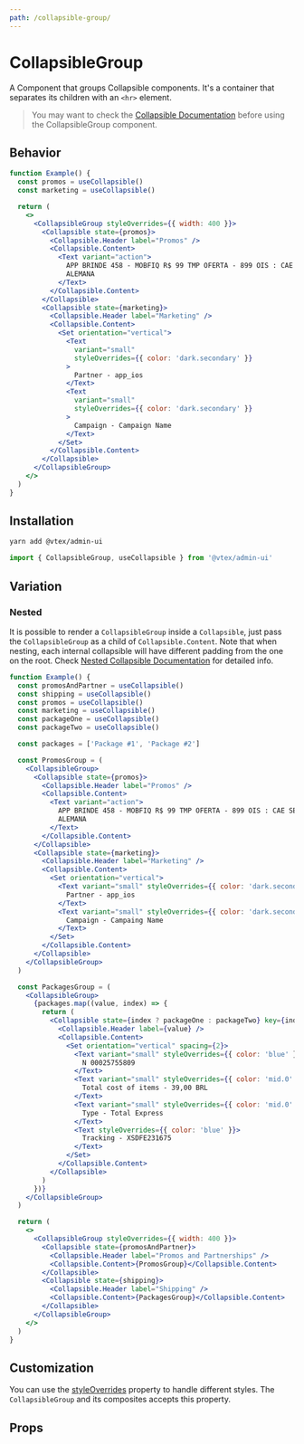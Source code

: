 ```yaml
---
path: /collapsible-group/
---
```


# CollapsibleGroup

A Component that groups Collapsible components. It's a container that separates its children with an `<hr>` element.

<blockquote palette="blue">

You may want to check the [Collapsible Documentation](/collapsible/) before using the CollapsibleGroup component.

</blockquote>

## Behavior

```jsx
function Example() {
  const promos = useCollapsible()
  const marketing = useCollapsible()

  return (
    <>
      <CollapsibleGroup styleOverrides={{ width: 400 }}>
        <Collapsible state={promos}>
          <Collapsible.Header label="Promos" />
          <Collapsible.Content>
            <Text variant="action">
              APP BRINDE 458 - MOBFIQ R$ 99 TMP OFERTA - 899 OIS : CAE SEMANA -
              ALEMANA
            </Text>
          </Collapsible.Content>
        </Collapsible>
        <Collapsible state={marketing}>
          <Collapsible.Header label="Marketing" />
          <Collapsible.Content>
            <Set orientation="vertical">
              <Text
                variant="small"
                styleOverrides={{ color: 'dark.secondary' }}
              >
                Partner - app_ios
              </Text>
              <Text
                variant="small"
                styleOverrides={{ color: 'dark.secondary' }}
              >
                Campaign - Campaign Name
              </Text>
            </Set>
          </Collapsible.Content>
        </Collapsible>
      </CollapsibleGroup>
    </>
  )
}
```

## Installation

```sh isStatic
yarn add @vtex/admin-ui
```

```jsx isStatic
import { CollapsibleGroup, useCollapsible } from '@vtex/admin-ui'
```

## Variation

### Nested

It is possible to render a `CollapsibleGroup` inside a `Collapsible`, just pass the `CollapsibleGroup` as a child of `Collapsible.Content`. Note that when nesting, each internal collapsible will have different padding from the one on the root. Check [Nested Collapsible Documentation](/collapsible/#nested) for detailed info.

```jsx
function Example() {
  const promosAndPartner = useCollapsible()
  const shipping = useCollapsible()
  const promos = useCollapsible()
  const marketing = useCollapsible()
  const packageOne = useCollapsible()
  const packageTwo = useCollapsible()

  const packages = ['Package #1', 'Package #2']

  const PromosGroup = (
    <CollapsibleGroup>
      <Collapsible state={promos}>
        <Collapsible.Header label="Promos" />
        <Collapsible.Content>
          <Text variant="action">
            APP BRINDE 458 - MOBFIQ R$ 99 TMP OFERTA - 899 OIS : CAE SEMANA -
            ALEMANA
          </Text>
        </Collapsible.Content>
      </Collapsible>
      <Collapsible state={marketing}>
        <Collapsible.Header label="Marketing" />
        <Collapsible.Content>
          <Set orientation="vertical">
            <Text variant="small" styleOverrides={{ color: 'dark.secondary' }}>
              Partner - app_ios
            </Text>
            <Text variant="small" styleOverrides={{ color: 'dark.secondary' }}>
              Campaign - Campaing Name
            </Text>
          </Set>
        </Collapsible.Content>
      </Collapsible>
    </CollapsibleGroup>
  )

  const PackagesGroup = (
    <CollapsibleGroup>
      {packages.map((value, index) => {
        return (
          <Collapsible state={index ? packageOne : packageTwo} key={index}>
            <Collapsible.Header label={value} />
            <Collapsible.Content>
              <Set orientation="vertical" spacing={2}>
                <Text variant="small" styleOverrides={{ color: 'blue' }}>
                  N 00025755809
                </Text>
                <Text variant="small" styleOverrides={{ color: 'mid.0' }}>
                  Total cost of items - 39,00 BRL
                </Text>
                <Text variant="small" styleOverrides={{ color: 'mid.0' }}>
                  Type - Total Express
                </Text>
                <Text styleOverrides={{ color: 'blue' }}>
                  Tracking - XSDFE231675
                </Text>
              </Set>
            </Collapsible.Content>
          </Collapsible>
        )
      })}
    </CollapsibleGroup>
  )

  return (
    <>
      <CollapsibleGroup styleOverrides={{ width: 400 }}>
        <Collapsible state={promosAndPartner}>
          <Collapsible.Header label="Promos and Partnerships" />
          <Collapsible.Content>{PromosGroup}</Collapsible.Content>
        </Collapsible>
        <Collapsible state={shipping}>
          <Collapsible.Header label="Shipping" />
          <Collapsible.Content>{PackagesGroup}</Collapsible.Content>
        </Collapsible>
      </CollapsibleGroup>
    </>
  )
}
```

## Customization

You can use the [styleOverrides](/theming/inline-styles/#styles--styleoverrides) property to handle different styles. The `CollapsibleGroup` and its composites accepts this property.

## Props

<propdetails heading="CollapsibleGroup" component="CollapsibleGroup"></propdetails>
